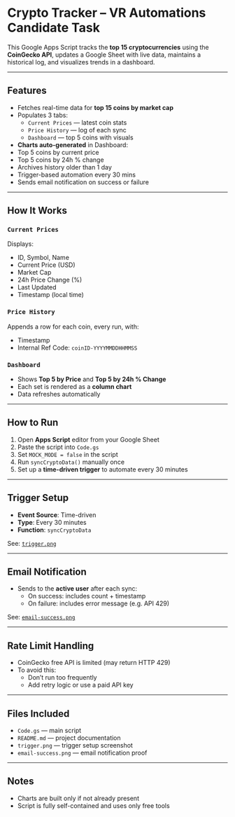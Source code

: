 # Crypto Tracker – VR Automations Candidate Task

This Google Apps Script tracks the **top 15 cryptocurrencies** using the **CoinGecko API**, updates a Google Sheet with live data, maintains a historical log, and visualizes trends in a dashboard.

---

##  Features

- Fetches real-time data for **top 15 coins by market cap**
- Populates 3 tabs:
  - `Current Prices` — latest coin stats
  - `Price History` — log of each sync
  - `Dashboard` — top 5 coins with visuals
-  **Charts auto-generated** in Dashboard:
  - Top 5 coins by current price
  - Top 5 coins by 24h % change
-  Archives history older than 1 day
- Trigger-based automation every 30 mins
-  Sends email notification on success or failure

---

##  How It Works

###  `Current Prices`
Displays:
- ID, Symbol, Name
- Current Price (USD)
- Market Cap
- 24h Price Change (%)
- Last Updated
- Timestamp (local time)

###  `Price History`
Appends a row for each coin, every run, with:
- Timestamp
- Internal Ref Code: `coinID-YYYYMMDDHHMMSS`

###  `Dashboard`
- Shows **Top 5 by Price** and **Top 5 by 24h % Change**
- Each set is rendered as a **column chart**
- Data refreshes automatically

---

##  How to Run

1. Open **Apps Script** editor from your Google Sheet
2. Paste the script into `Code.gs`
3. Set `MOCK_MODE = false` in the script
4. Run `syncCryptoData()` manually once
5. Set up a **time-driven trigger** to automate every 30 minutes

---

##  Trigger Setup

- **Event Source**: Time-driven
- **Type**: Every 30 minutes
- **Function**: `syncCryptoData`

 See: [`trigger.png`](trigger.png)

---

##  Email Notification

- Sends to the **active user** after each sync:
  -  On success: includes count + timestamp
  -  On failure: includes error message (e.g. API 429)

 See: [`email-success.png`](email-success.png)

---

##  Rate Limit Handling

- CoinGecko free API is limited (may return HTTP 429)
- To avoid this:
  - Don’t run too frequently
  - Add retry logic or use a paid API key

---

##  Files Included

- `Code.gs` — main script
- `README.md` — project documentation
- `trigger.png` — trigger setup screenshot
- `email-success.png` — email notification proof

---

##  Notes

- Charts are built only if not already present
- Script is fully self-contained and uses only free tools
